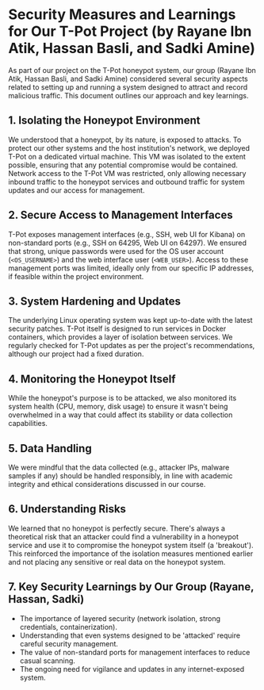 # Security Measures and Learnings for Our T-Pot Project (by Rayane Ibn Atik, Hassan Basli, and Sadki Amine)

As part of our project on the T-Pot honeypot system, our group (Rayane Ibn Atik, Hassan Basli, and Sadki Amine) considered several security aspects related to setting up and running a system designed to attract and record malicious traffic. This document outlines our approach and key learnings.

## 1. Isolating the Honeypot Environment
We understood that a honeypot, by its nature, is exposed to attacks. To protect our other systems and the host institution's network, we deployed T-Pot on a dedicated virtual machine. This VM was isolated to the extent possible, ensuring that any potential compromise would be contained.
Network access to the T-Pot VM was restricted, only allowing necessary inbound traffic to the honeypot services and outbound traffic for system updates and our access for management.

## 2. Secure Access to Management Interfaces
T-Pot exposes management interfaces (e.g., SSH, web UI for Kibana) on non-standard ports (e.g., SSH on 64295, Web UI on 64297).
We ensured that strong, unique passwords were used for the OS user account (`<OS_USERNAME>`) and the web interface user (`<WEB_USER>`).
Access to these management ports was limited, ideally only from our specific IP addresses, if feasible within the project environment.

## 3. System Hardening and Updates
The underlying Linux operating system was kept up-to-date with the latest security patches.
T-Pot itself is designed to run services in Docker containers, which provides a layer of isolation between services.
We regularly checked for T-Pot updates as per the project's recommendations, although our project had a fixed duration.

## 4. Monitoring the Honeypot Itself
While the honeypot's purpose is to be attacked, we also monitored its system health (CPU, memory, disk usage) to ensure it wasn't being overwhelmed in a way that could affect its stability or data collection capabilities.

## 5. Data Handling
We were mindful that the data collected (e.g., attacker IPs, malware samples if any) should be handled responsibly, in line with academic integrity and ethical considerations discussed in our course.

## 6. Understanding Risks
We learned that no honeypot is perfectly secure. There's always a theoretical risk that an attacker could find a vulnerability in a honeypot service and use it to compromise the honeypot system itself (a 'breakout').
This reinforced the importance of the isolation measures mentioned earlier and not placing any sensitive or real data on the honeypot system.

## 7. Key Security Learnings by Our Group (Rayane, Hassan, Sadki)
- The importance of layered security (network isolation, strong credentials, containerization).
- Understanding that even systems designed to be 'attacked' require careful security management.
- The value of non-standard ports for management interfaces to reduce casual scanning.
- The ongoing need for vigilance and updates in any internet-exposed system.
